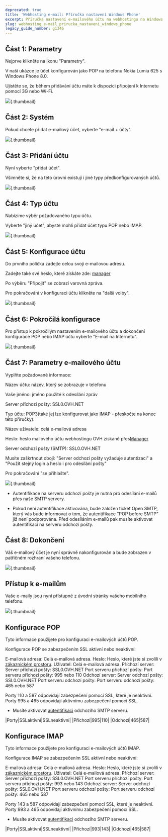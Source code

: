 ```yaml
---
deprecated: true
title: 'Webhosting e-mail: Příručka nastavení Windows Phone'
excerpt: Příručka nastavení e-mailového účtu na webhostingu na Windows Phone
slug: webhosting_e-mail_prirucka_nastaveni_windows_phone
legacy_guide_number: g1346
---
```



## Část 1: Parametry
Nejprve klikněte na ikonu "Parametry".

V naší ukázce je účet konfigurován jako POP na telefonu Nokia Lumia 625 s Windows Phone 8.0.

Ujistěte se, že během přidávání účtu máte k dispozici připojení k Internetu pomocí 3G nebo Wi-Fi.

![](images/img_1501.jpg){.thumbnail}


## Část 2: Systém
Pokud chcete přidat e-mailový účet, vyberte "e-mail + účty".

![](images/img_1502.jpg){.thumbnail}


## Část 3: Přidání účtu
Nyní vyberte "přidat účet".

Všimněte si, že na této úrovni existují i jiné typy předkonfigurovaných účtů.

![](images/img_1503.jpg){.thumbnail}


## Část 4: Typ účtu
Nabízíme výběr požadovaného typu účtu.

Vyberte "jiný účet", abyste mohli přidat účet typu POP nebo IMAP.

![](images/img_1504.jpg){.thumbnail}


## Část 5: Konfigurace účtu
Do prvního políčka zadejte celou svoji e-mailovou adresu.

Zadejte také své heslo, které získáte zde:
[manager](https://www.ovh.com/manager/web/login/)

Po výběru "Připojit" se zobrazí varovná zpráva.

Pro pokračování v konfiguraci účtu klikněte na "další volby".

![](images/img_1505.jpg){.thumbnail}


## Část 6: Pokročilá konfigurace
Pro přístup k pokročilým nastavením e-mailového účtu a dokončení konfigurace POP nebo IMAP účtu vyberte "E-mail na Internetu".

![](images/img_1506.jpg){.thumbnail}


## Část 7: Parametry e-mailového účtu
Vyplňte požadované informace:

Název účtu: název, který se zobrazuje v telefonu

Vaše jméno: jméno použité k odesílání zpráv

Server příchozí pošty: SSL0.OVH.NET

Typ účtu: POP3(také jej lze konfigurovat jako IMAP - přeskočte na konec této příručky).

Název uživatele: celá e-mailová adresa

Heslo: heslo mailového účtu webhostingu OVH získané přes[Manager](https://www.ovh.com/managerv3/)

Server odchozí pošty (SMTP): SSL0.OVH.NET

Musíte zaškrtnout obojí: "Server odchozí pošty vyžaduje autentizaci" a "Použít stejný login a heslo i pro odesílání pošty"

Pro pokračování "se přihlašte".

![](images/img_2401.jpg){.thumbnail}

- Autentifikace na serveru odchozí pošty je nutná pro odesílání e-mailů přes naše SMTP servery.

- Pokud není autentifikace aktivována, bude založen ticket Open SMTP, který vás bude informovat o tom, že autentifikace "POP before SMTP" již není podporována. Před odesíláním e-mailů pak musíte aktivovat autentifikaci na serveru odchozí pošty.




## Část 8: Dokončení
Váš e-mailový účet je nyní správně nakonfigurován a bude zobrazen v patřičném rozhraní vašeho telefonu.

![](images/img_1508.jpg){.thumbnail}


## Přístup k e-mailům
Vaše e-maily jsou nyní přístupné z úvodní stránky vašeho mobilního telefonu.

![](images/img_1509.jpg){.thumbnail}


## Konfigurace POP
Tyto informace použijete pro konfiguraci e-mailových účtů POP.

Konfigurace POP se zabezpečením SSL aktivní nebo neaktivní:

E-mailová adresa: Celá e-mailová adresa.
Heslo: Heslo, které jste si zvolili v [zákaznickém prostoru](https://www.ovh.com/managerv3/).
Uživatel: Celá e-mailová adresa.
Příchozí server: Server příchozí pošty: SSL0.OVH.NET
Port serveru příchozí pošty: Port serveru příchozí pošty: 995 nebo 110
Odchozí server: Server odchozí pošty: SSL0.OVH.NET
Port serveru odchozí pošty: Port serveru odchozí pošty: 465 nebo 587

Porty 110 a 587 odpovídají zabezpečení pomocí SSL, které je neaktivní.
Porty 995 a 465 odpovídají aktivnímu zabezpečení pomocí SSL.


- Musíte aktivovat [autentifikaci](#configuration_du_compte_e-mail_mutualise_sous_windows_phone_8_partie_7_parametres_du_compte_e-mail) odchozího SMTP serveru.


|Porty|SSLaktivní|SSLneaktivní|
|Příchozí|995|110|
|Odchozí|465|587|




## Konfigurace IMAP
Tyto informace použijete pro konfiguraci e-mailových účtů IMAP.

Konfigurace IMAP se zabezpečením SSL aktivní nebo neaktivní:

E-mailová adresa: Celá e-mailová adresa.
Heslo: Heslo, které jste si zvolili v [zákaznickém prostoru](https://www.ovh.com/managerv3/).
Uživatel: Celá e-mailová adresa.
Příchozí server: Server příchozí pošty: SSL0.OVH.NET
Port serveru příchozí pošty: Port serveru příchozí pošty: 993 nebo 143
Odchozí server: Server odchozí pošty: SSL0.OVH.NET
Port serveru odchozí pošty: Port serveru odchozí pošty: 465 nebo 587

Porty 143 a 587 odpovídají zabezpečení pomocí SSL, které je neaktivní.
Porty 993 a 465 odpovídají aktivnímu zabezpečení pomocí SSL.


- Musíte aktivovat [autentifikaci](#configuration_du_compte_e-mail_mutualise_sous_windows_phone_8_partie_7_parametres_du_compte_e-mail) odchozího SMTP serveru.


|Porty|SSLaktivní|SSLneaktivní|
|Příchozí|993|143|
|Odchozí|465|587|



